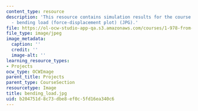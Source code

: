 ```yaml
---
content_type: resource
description: 'This resource contains simulation results for the course projects: NAMD
  - bending load (force-displacement plot) (JPG).'
file: https://ol-ocw-studio-app-qa.s3.amazonaws.com/courses/1-978-from-nano-to-macro-introduction-to-atomistic-modeling-techniques-january-iap-2007/b204751d8c73dbe8ef0c5fd16ea340c6_bending_load.jpg
file_type: image/jpeg
image_metadata:
  caption: ''
  credit: ''
  image-alt: ''
learning_resource_types:
- Projects
ocw_type: OCWImage
parent_title: Projects
parent_type: CourseSection
resourcetype: Image
title: bending_load.jpg
uid: b204751d-8c73-dbe8-ef0c-5fd16ea340c6
---
```

